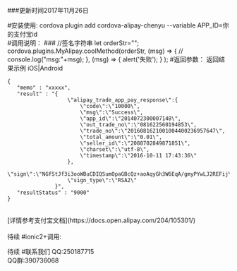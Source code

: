###更新时间2017年11月26日

#安装使用:
cordova plugin add cordova-alipay-chenyu --variable APP_ID=你的支付宝id
<br>
#调用说明：
    ### //签名字符串
    let orderStr="";
    cordova.plugins.MyAlipay.coolMethod(orderStr,
      (msg) => {
        // console.log("msg:"+msg);
      },
      (msg) => {
        alert('失败');
      }
    );
#返回参数：
返回结果示例 iOS|Android

    {
       "memo" : "xxxxx",
       "result" : "{
                       \"alipay_trade_app_pay_response\":{
                           \"code\":\"10000\",
                           \"msg\":\"Success\",
                           \"app_id\":\"2014072300007148\",
                           \"out_trade_no\":\"081622560194853\",
                           \"trade_no\":\"2016081621001004400236957647\",
                           \"total_amount\":\"0.01\",
                           \"seller_id\":\"2088702849871851\",
                           \"charset\":\"utf-8\",
                           \"timestamp\":\"2016-10-11 17:43:36\"
                       },
                       \"sign\":\"NGfStJf3i3ooWBuCDIQSumOpaGBcQz+aoAqyGh3W6EqA/gmyPYwLJ2REFijY9XPTApI9YglZyMw+ZMhd3kb0mh4RAXMrb6mekX4Zu8Nf6geOwIa9kLOnw0IMCjxi4abDIfXhxrXyj********\",
                       \"sign_type\":\"RSA2\"
                   }",
       "resultStatus" : "9000"
    }
  <br>
  [详情参考支付宝文档](https://docs.open.alipay.com/204/105301/)
  <br>
<br>
待续
#ionic2+调用:

待续
#联系我们
QQ:250187715
<br>
QQ群:390736068
